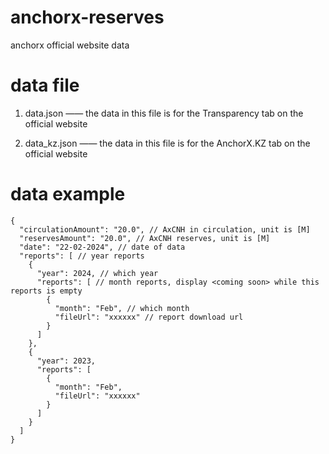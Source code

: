 # anchorx-reserves
anchorx official website data

# data file
1. data.json —— the data in this file is for the Transparency tab on the official website

2. data_kz.json —— the data in this file is for the AnchorX.KZ tab on the official website

# data example
```
{
  "circulationAmount": "20.0", // AxCNH in circulation, unit is [M]
  "reservesAmount": "20.0", // AxCNH reserves, unit is [M]
  "date": "22-02-2024", // date of data
  "reports": [ // year reports
    {
      "year": 2024, // which year
      "reports": [ // month reports, display <coming soon> while this reports is empty
        {
          "month": "Feb", // which month
          "fileUrl": "xxxxxx" // report download url
        }
      ]
    },
    {
      "year": 2023,
      "reports": [
        {
          "month": "Feb",
          "fileUrl": "xxxxxx"
        }
      ]
    }
  ]
}
```
